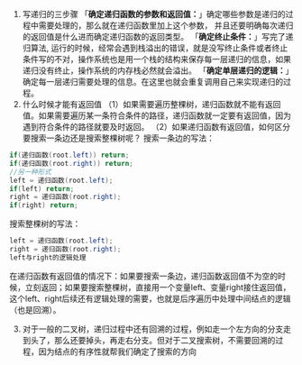 

1. 写递归的三步骤
「**确定递归函数的参数和返回值：**」确定哪些参数是递归的过程中需要处理的，那么就在递归函数里加上这个参数， 并且还要明确每次递归的返回值是什么进而确定递归函数的返回类型。
「**确定终止条件：**」写完了递归算法,  运行的时候，经常会遇到栈溢出的错误，就是没写终止条件或者终止条件写的不对，操作系统也是用一个栈的结构来保存每一层递归的信息，如果递归没有终止，操作系统的内存栈必然就会溢出。
「**确定单层递归的逻辑：**」确定每一层递归需要处理的信息。在这里也就会重复调用自己来实现递归的过程。
2. 什么时候才能有返回值
（1）如果需要遍历整棵树，递归函数就不能有返回值。如果需要遍历某一条符合条件的路径，递归函数就一定要有返回值，因为遇到符合条件的路径就要及时返回。
（2）如果递归函数有返回值，如何区分要搜索一条边还是搜索整棵树呢？
搜索一条边的写法：

```java
if(递归函数(root.left)) return;
if(递归函数(root.right)) return;
//另一种形式
left = 递归函数(root.left);
if(left) return;
right = 递归函数(root.right);
if(right) return;
```

搜索整棵树的写法：

```java
left = 递归函数(root.left);
right = 递归函数(root.right);
left与right的逻辑处理
```
在递归函数有返回值的情况下：如果要搜索一条边，递归函数返回值不为空的时候，立刻返回；如果要搜索整棵树，直接用一个变量left、变量right接住返回值，这个left、right后续还有逻辑处理的需要，也就是后序遍历中处理中间结点的逻辑（也是回溯）。

3. 对于一般的二叉树，递归过程中还有回溯的过程，例如走一个左方向的分支走到头了，那么还要掉头，再走右分支。但对于二叉搜索树，不需要回溯的过程，因为结点的有序性就帮我们确定了搜索的方向